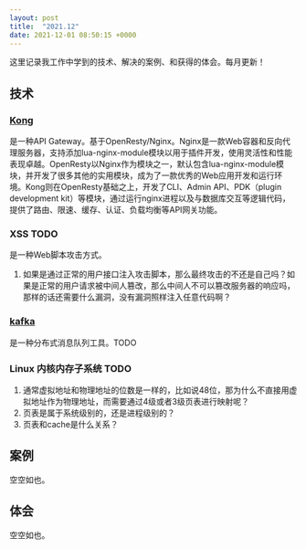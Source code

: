 ```yaml
---
layout: post
title:  "2021.12"
date: 2021-12-01 08:50:15 +0000   
---
```


这里记录我工作中学到的技术、解决的案例、和获得的体会。每月更新！


技术
----

### [Kong](https://docs.konghq.com/)

是一种API Gateway。基于OpenResty/Nginx。Nginx是一款Web容器和反向代理服务器，支持添加lua-nginx-module模块以用于插件开发，使用灵活性和性能表现卓越。OpenResty以Nginx作为模块之一，默认包含lua-nginx-module模块，并开发了很多其他的实用模块，成为了一款优秀的Web应用开发和运行环境。Kong则在OpenResty基础之上，开发了CLI、Admin API、PDK（plugin development kit）等模块，通过运行nginx进程以及与数据库交互等逻辑代码，提供了路由、限速、缓存、认证、负载均衡等API网关功能。

### XSS TODO

是一种Web脚本攻击方式。

1. 如果是通过正常的用户接口注入攻击脚本，那么最终攻击的不还是自己吗？如果是正常的用户请求被中间人篡改，那么中间人不可以篡改服务器的响应吗，那样的话还需要什么漏洞，没有漏洞照样注入任意代码啊？

### [kafka](https://blog.csdn.net/weixin_45366499/article/details/106943229) 

是一种分布式消息队列工具。TODO

### Linux 内核内存子系统 TODO

1. 通常虚拟地址和物理地址的位数是一样的，比如说48位，那为什么不直接用虚拟地址作为物理地址，而需要通过4级或者3级页表进行映射呢？
2. 页表是属于系统级别的，还是进程级别的？
3. 页表和cache是什么关系？


案例
----

空空如也。


体会
----

空空如也。